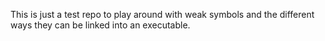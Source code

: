 This is just a test repo to play around with weak symbols and the different ways they can be linked into an executable.

